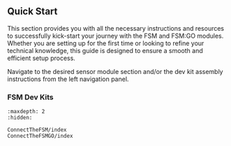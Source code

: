 ## Quick Start

This section provides you with all the necessary instructions and resources to successfully kick-start your journey with the FSM and FSM:GO  modules. Whether you are setting up for the first time or looking to refine your technical knowledge, this guide is designed to ensure a smooth and efficient setup process.

Navigate to the desired sensor module section and/or the dev kit assembly instructions from the left navigation panel.

### FSM Dev Kits 

```{toctree}
:maxdepth: 2
:hidden:

ConnectTheFSM/index
ConnectTheFSMGO/index
```